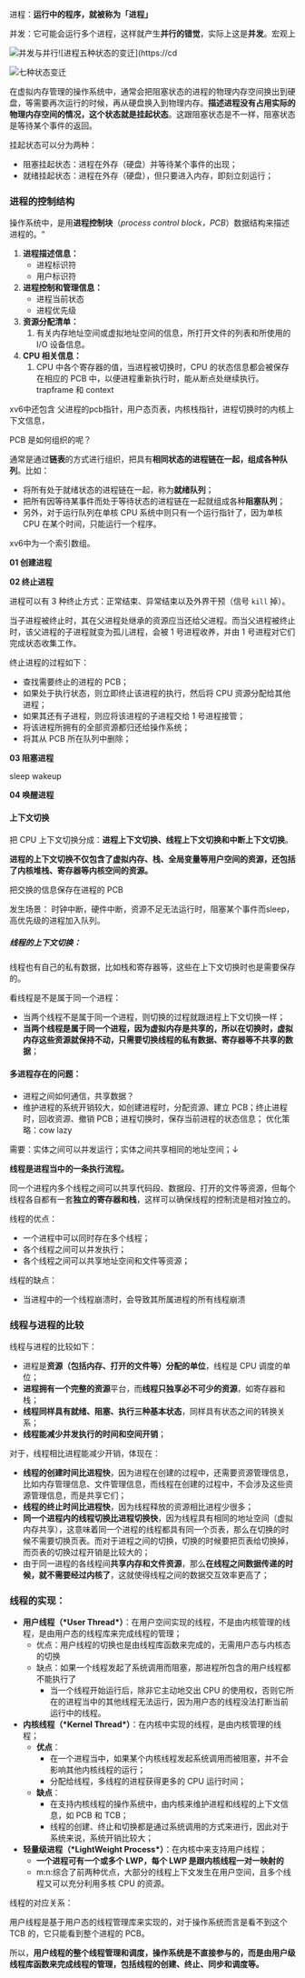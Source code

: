 进程：**运行中的程序，就被称为「进程」**

并发：它可能会运行多个进程，这样就产生**并行的错觉**，实际上这是**并发**。宏观上

![并发与并行](https://cdn.xiaolincoding.com/gh/xiaolincoder/ImageHost/%E6%93%8D%E4%BD%9C%E7%B3%BB%E7%BB%9F/%E8%BF%9B%E7%A8%8B%E5%92%8C%E7%BA%BF%E7%A8%8B/5-%E5%B9%B6%E5%8F%91%E4%B8%8E%E5%B9%B6%E8%A1%8C.jpg)![进程五种状态的变迁](https://cd



![七种状态变迁](https://cdn.xiaolincoding.com/gh/xiaolincoder/ImageHost/%E6%93%8D%E4%BD%9C%E7%B3%BB%E7%BB%9F/%E8%BF%9B%E7%A8%8B%E5%92%8C%E7%BA%BF%E7%A8%8B/10-%E8%BF%9B%E7%A8%8B%E4%B8%83%E4%B8%AD%E7%8A%B6%E6%80%81.jpg)

在虚拟内存管理的操作系统中，通常会把阻塞状态的进程的物理内存空间换出到硬盘，等需要再次运行的时候，再从硬盘换入到物理内存。**描述进程没有占用实际的物理内存空间的情况，这个状态就是挂起状态**。这跟阻塞状态是不一样，阻塞状态是等待某个事件的返回。

挂起状态可以分为两种：

- 阻塞挂起状态：进程在外存（硬盘）并等待某个事件的出现；
- 就绪挂起状态：进程在外存（硬盘），但只要进入内存，即刻立刻运行；

### 进程的控制结构

操作系统中，是用**进程控制块**（*process control block，PCB*）数据结构来描述进程的。“

1. **进程描述信息：**
   - 进程标识符
   - 用户标识符
2. **进程控制和管理信息：**
   - 进程当前状态
   - 进程优先级
3. **资源分配清单：**
   1. 有关内存地址空间或虚拟地址空间的信息，所打开文件的列表和所使用的 I/O 设备信息。
4. **CPU 相关信息：**
   1. CPU 中各个寄存器的值，当进程被切换时，CPU 的状态信息都会被保存在相应的 PCB 中，以便进程重新执行时，能从断点处继续执行。trapframe 和 context

xv6中还包含 父进程的pcb指针，用户态页表，内核栈指针，进程切换时的内核上下文信息，

PCB 是如何组织的呢？

通常是通过**链表**的方式进行组织，把具有**相同状态的进程链在一起，组成各种队列**。比如：

- 将所有处于就绪状态的进程链在一起，称为**就绪队列**；
- 把所有因等待某事件而处于等待状态的进程链在一起就组成各种**阻塞队列**；
- 另外，对于运行队列在单核 CPU 系统中则只有一个运行指针了，因为单核 CPU 在某个时间，只能运行一个程序。

xv6中为一个索引数组。

**01 创建进程**

**02 终止进程**

进程可以有 3 种终止方式：正常结束、异常结束以及外界干预（信号 `kill` 掉）。

当子进程被终止时，其在父进程处继承的资源应当还给父进程。而当父进程被终止时，该父进程的子进程就变为孤儿进程，会被 1 号进程收养，并由 1 号进程对它们完成状态收集工作。

终止进程的过程如下：

- 查找需要终止的进程的 PCB；
- 如果处于执行状态，则立即终止该进程的执行，然后将 CPU 资源分配给其他进程；
- 如果其还有子进程，则应将该进程的子进程交给 1 号进程接管；
- 将该进程所拥有的全部资源都归还给操作系统；
- 将其从 PCB 所在队列中删除；

**03 阻塞进程**

sleep wakeup

**04 唤醒进程**

#### 上下文切换

把 CPU 上下文切换分成：**进程上下文切换、线程上下文切换和中断上下文切换**。

**进程的上下文切换不仅包含了虚拟内存、栈、全局变量等用户空间的资源，还包括了内核堆栈、寄存器等内核空间的资源。**

把交换的信息保存在进程的 PCB

发生场景： 时钟中断，硬件中断，资源不足无法运行时，阻塞某个事件而sleep，高优先级的进程加入队列。

##### 线程的上下文切换：

线程也有自己的私有数据，比如栈和寄存器等，这些在上下文切换时也是需要保存的。

看线程是不是属于同一个进程：

- 当两个线程不是属于同一个进程，则切换的过程就跟进程上下文切换一样；
- **当两个线程是属于同一个进程，因为虚拟内存是共享的，所以在切换时，虚拟内存这些资源就保持不动，只需要切换线程的私有数据、寄存器等不共享的数据**；

#### 多进程存在的问题：

- 进程之间如何通信，共享数据？
- 维护进程的系统开销较大，如创建进程时，分配资源、建立 PCB；终止进程时，回收资源、撤销 PCB；进程切换时，保存当前进程的状态信息； 优化策略：cow lazy 

需要：实体之间可以并发运行；实体之间共享相同的地址空间；↓

**线程是进程当中的一条执行流程。**

同一个进程内多个线程之间可以共享代码段、数据段、打开的文件等资源，但每个线程各自都有一套**独立的寄存器和栈**，这样可以确保线程的控制流是相对独立的。

线程的优点：

- 一个进程中可以同时存在多个线程；
- 各个线程之间可以并发执行；
- 各个线程之间可以共享地址空间和文件等资源；

线程的缺点：

- 当进程中的一个线程崩溃时，会导致其所属进程的所有线程崩溃

### 线程与进程的比较

线程与进程的比较如下：

- 进程是**资源（包括内存、打开的文件等）分配的单位**，线程是 CPU 调度的单位；
- **进程拥有一个完整的资源**平台，而**线程只独享必不可少的资源**，如寄存器和栈；
- **线程同样具有就绪、阻塞、执行三种基本状态**，同样具有状态之间的转换关系；
- **线程能减少并发执行的时间和空间开销**；

对于，线程相比进程能减少开销，体现在：

- **线程的创建时间比进程快**，因为进程在创建的过程中，还需要资源管理信息，比如内存管理信息、文件管理信息，而线程在创建的过程中，不会涉及这些资源管理信息，而是共享它们；
- **线程的终止时间比进程快**，因为线程释放的资源相比进程少很多；
- **同一个进程内的线程切换比进程切换快**，因为线程具有相同的地址空间（虚拟内存共享），这意味着同一个进程的线程都具有同一个页表，那么在切换的时候不需要切换页表。而对于进程之间的切换，切换的时候要把页表给切换掉，而页表的切换过程开销是比较大的；
- 由于同一进程的各线程间**共享内存和文件资源**，那么**在线程之间数据传递的时候，就不需要经过内核了**，这就使得线程之间的数据交互效率更高了；

### 线程的实现：

- **用户线程（\*User Thread\*）**：在用户空间实现的线程，不是由内核管理的线程，是由用户态的线程库来完成线程的管理；
  - 优点：用户线程的切换也是由线程库函数来完成的，无需用户态与内核态的切换
  - 缺点：如果一个线程发起了系统调用而阻塞，那进程所包含的用户线程都不能执行了
    - 当一个线程开始运行后，除非它主动地交出 CPU 的使用权，否则它所在的进程当中的其他线程无法运行，因为用户态的线程没法打断当前运行中的线程。
- **内核线程（\*Kernel Thread\*）**：在内核中实现的线程，是由内核管理的线程；
  - **优点**：
    - 在一个进程当中，如果某个内核线程发起系统调用而被阻塞，并不会影响其他内核线程的运行；
    - 分配给线程，多线程的进程获得更多的 CPU 运行时间；
  - **缺点**：
    - 在支持内核线程的操作系统中，由内核来维护进程和线程的上下文信息，如 PCB 和 TCB；
    - 线程的创建、终止和切换都是通过系统调用的方式来进行，因此对于系统来说，系统开销比较大；
- **轻量级进程（\*LightWeight Process\*）**：在内核中来支持用户线程；
  - **一个进程可有一个或多个 LWP，每个 LWP 是跟内核线程一对一映射的**
  - m:n:综合了前两种优点，大部分的线程上下文发生在用户空间，且多个线程又可以充分利用多核 CPU 的资源。

线程的对应关系：

用户线程是基于用户态的线程管理库来实现的，对于操作系统而言是看不到这个 TCB 的，它只能看到整个进程的 PCB。

所以，**用户线程的整个线程管理和调度，操作系统是不直接参与的，而是由用户级线程库函数来完成线程的管理，包括线程的创建、终止、同步和调度等。**